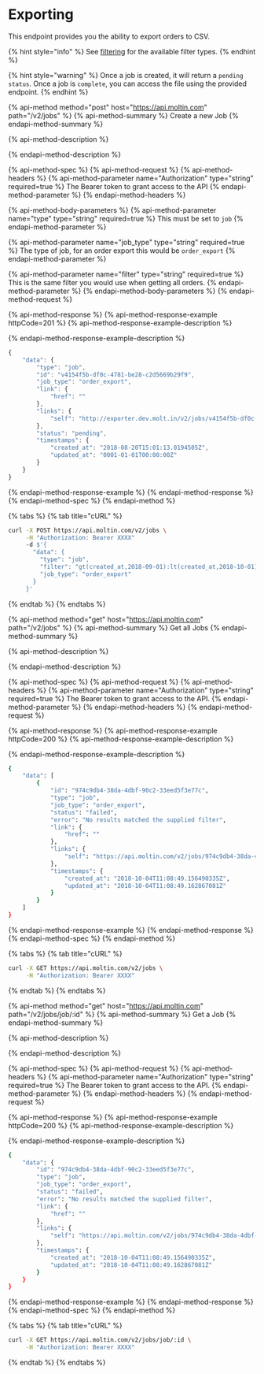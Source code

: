 # Exporting

This endpoint provides you the ability to export orders to CSV.

{% hint style="info" %}
See [filtering](https://docs.moltin.com/orders-and-customers/orders/filtering) for the available filter types.
{% endhint %}

{% hint style="warning" %}
Once a job is created, it will return a `pending` `status`. Once a job is `complete`, you can access the file using the provided endpoint.
{% endhint %}

{% api-method method="post" host="https://api.moltin.com" path="/v2/jobs" %}
{% api-method-summary %}
Create a new Job
{% endapi-method-summary %}

{% api-method-description %}

{% endapi-method-description %}

{% api-method-spec %}
{% api-method-request %}
{% api-method-headers %}
{% api-method-parameter name="Authorization" type="string" required=true %}
The Bearer token to grant access to the API
{% endapi-method-parameter %}
{% endapi-method-headers %}

{% api-method-body-parameters %}
{% api-method-parameter name="type" type="string" required=true %}
This must be set to `job`
{% endapi-method-parameter %}

{% api-method-parameter name="job\_type" type="string" required=true %}
The type of job, for an order export this would be `order_export`
{% endapi-method-parameter %}

{% api-method-parameter name="filter" type="string" required=true %}
This is the same filter you would use when getting all orders.
{% endapi-method-parameter %}
{% endapi-method-body-parameters %}
{% endapi-method-request %}

{% api-method-response %}
{% api-method-response-example httpCode=201 %}
{% api-method-response-example-description %}

{% endapi-method-response-example-description %}

```javascript
{
    "data": {
        "type": "job",
        "id": "v4154f5b-df0c-4781-be28-c2d5669b29f9",
        "job_type": "order_export",
        "link": {
            "href": ""
        },
        "links": {
            "self": "http://exporter.dev.molt.in/v2/jobs/v4154f5b-df0c-4781-be28-c2d5669b29f9"
        },
        "status": "pending",
        "timestamps": {
            "created_at": "2018-08-20T15:01:13.0194505Z",
            "updated_at": "0001-01-01T00:00:00Z"
        }
    }
}
```
{% endapi-method-response-example %}
{% endapi-method-response %}
{% endapi-method-spec %}
{% endapi-method %}

{% tabs %}
{% tab title="cURL" %}
```bash
curl -X POST https://api.moltin.com/v2/jobs \
     -H "Authorization: Bearer XXXX"
     -d $'{
       "data": {
         "type": "job",
         "filter": "gt(created_at,2018-09-01):lt(created_at,2018-10-01):eq(payment,refunded)",
         "job_type": "order_export"
       }
     }'
```
{% endtab %}
{% endtabs %}

{% api-method method="get" host="https://api.moltin.com" path="/v2/jobs" %}
{% api-method-summary %}
Get all Jobs
{% endapi-method-summary %}

{% api-method-description %}

{% endapi-method-description %}

{% api-method-spec %}
{% api-method-request %}
{% api-method-headers %}
{% api-method-parameter name="Authorization" type="string" required=true %}
The Bearer token to grant access to the API.
{% endapi-method-parameter %}
{% endapi-method-headers %}
{% endapi-method-request %}

{% api-method-response %}
{% api-method-response-example httpCode=200 %}
{% api-method-response-example-description %}

{% endapi-method-response-example-description %}

```bash
{
    "data": [
        {
            "id": "974c9db4-38da-4dbf-90c2-33eed5f3e77c",
            "type": "job",
            "job_type": "order_export",
            "status": "failed",
            "error": "No results matched the supplied filter",
            "link": {
                "href": ""
            },
            "links": {
                "self": "https://api.moltin.com/v2/jobs/974c9db4-38da-4dbf-90c2-33eed5f3e77c"
            },
            "timestamps": {
                "created_at": "2018-10-04T11:08:49.156490335Z",
                "updated_at": "2018-10-04T11:08:49.162867081Z"
            }
        }
    ]
}
```
{% endapi-method-response-example %}
{% endapi-method-response %}
{% endapi-method-spec %}
{% endapi-method %}

{% tabs %}
{% tab title="cURL" %}
```bash
curl -X GET https://api.moltin.com/v2/jobs \
     -H "Authorization: Bearer XXXX"
```
{% endtab %}
{% endtabs %}

{% api-method method="get" host="https://api.moltin.com" path="/v2/jobs/job/:id" %}
{% api-method-summary %}
Get a Job
{% endapi-method-summary %}

{% api-method-description %}

{% endapi-method-description %}

{% api-method-spec %}
{% api-method-request %}
{% api-method-headers %}
{% api-method-parameter name="Authorization" type="string" required=true %}
The Bearer token to grant access to the API.
{% endapi-method-parameter %}
{% endapi-method-headers %}
{% endapi-method-request %}

{% api-method-response %}
{% api-method-response-example httpCode=200 %}
{% api-method-response-example-description %}

{% endapi-method-response-example-description %}

```bash
{
    "data": {
        "id": "974c9db4-38da-4dbf-90c2-33eed5f3e77c",
        "type": "job",
        "job_type": "order_export",
        "status": "failed",
        "error": "No results matched the supplied filter",
        "link": {
            "href": ""
        },
        "links": {
            "self": "https://api.moltin.com/v2/jobs/974c9db4-38da-4dbf-90c2-33eed5f3e77c"
        },
        "timestamps": {
            "created_at": "2018-10-04T11:08:49.156490335Z",
            "updated_at": "2018-10-04T11:08:49.162867081Z"
        }
    }
}
```
{% endapi-method-response-example %}
{% endapi-method-response %}
{% endapi-method-spec %}
{% endapi-method %}

{% tabs %}
{% tab title="cURL" %}
```bash
curl -X GET https://api.moltin.com/v2/jobs/job/:id \
     -H "Authorization: Bearer XXXX"
```
{% endtab %}
{% endtabs %}

